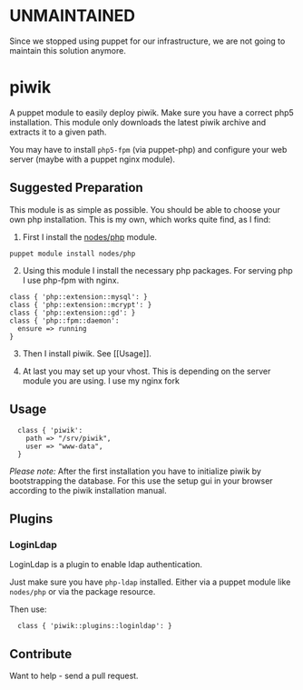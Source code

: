 # UNMAINTAINED

Since we stopped using puppet for our infrastructure, we are not going to 
maintain this solution anymore.

# piwik

A puppet module to easily deploy piwik. Make sure you have a
correct php5 installation. This module only downloads the latest
piwik archive and extracts it to a given path.

You may have to install `php5-fpm` (via puppet-php) and configure your
web server (maybe with a puppet nginx module).

## Suggested Preparation

This module is as simple as possible. You should be able to choose
your own php installation. This is my own, which works quite find, as
I find:

1. First I install the
   [nodes/php](https://forge.puppetlabs.com/nodes/php) module.

```
puppet module install nodes/php
```

2. Using this module I install the necessary php packages. For serving
   php I use php-fpm with nginx.

```
class { 'php::extension::mysql': }
class { 'php::extension::mcrypt': }
class { 'php::extension::gd': }
class { 'php::fpm::daemon':
  ensure => running
}
```

3. Then I install piwik. See [[Usage]].

4. At last you may set up your vhost. This is depending on the server
   module you are using. I use my nginx fork

## Usage

```
  class { 'piwik':
    path => "/srv/piwik",
    user => "www-data",
  }
```

*Please note:* After the first installation you have to initialize
 piwik by bootstrapping the database. For this use the setup gui in
 your browser according to the piwik installation manual.

## Plugins

### LoginLdap

LoginLdap is a plugin to enable ldap authentication.

Just make sure you have `php-ldap` installed. Either via a puppet
module like `nodes/php` or via the package resource.

Then use:

```
  class { 'piwik::plugins::loginldap': }
```

## Contribute

Want to help - send a pull request.
